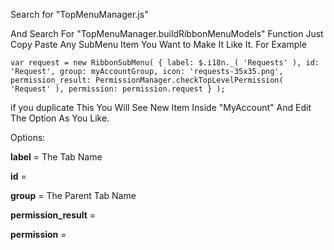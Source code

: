 
Search for "TopMenuManager.js"

And Search For "TopMenuManager.buildRibbonMenuModels" Function
Just Copy Paste Any SubMenu Item You Want to Make It Like It.
For Example


`var request = new RibbonSubMenu( {
		label: $.i18n._( 'Requests' ),
		id: 'Request',
		group: myAccountGroup,
		icon: 'requests-35x35.png',
		permission_result: PermissionManager.checkTopLevelPermission( 'Request' ),
		permission: permission.request
	} );`

if you duplicate This You Will See New Item Inside "MyAccount" 
And Edit The Option As You Like.

Options: 

**label** = The Tab Name 

**id** = 

**group** = The Parent Tab Name 

**permission_result** = 

**permission** = 